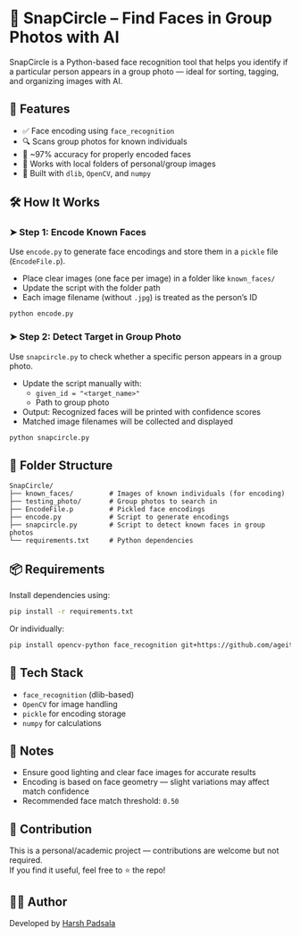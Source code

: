 # 📸 SnapCircle – Find Faces in Group Photos with AI

SnapCircle is a Python-based face recognition tool that helps you identify if a particular person appears in a group photo — ideal for sorting, tagging, and organizing images with AI.

## 🚀 Features

- ✅ Face encoding using `face_recognition`
- 🔍 Scans group photos for known individuals
- 🎯 ~97% accuracy for properly encoded faces
- 📂 Works with local folders of personal/group images
- 🧠 Built with `dlib`, `OpenCV`, and `numpy`

## 🛠️ How It Works

### ➤ Step 1: Encode Known Faces

Use `encode.py` to generate face encodings and store them in a `pickle` file (`EncodeFile.p`).

- Place clear images (one face per image) in a folder like `known_faces/`
- Update the script with the folder path
- Each image filename (without `.jpg`) is treated as the person’s ID

```bash
python encode.py
```

### ➤ Step 2: Detect Target in Group Photo

Use `snapcircle.py` to check whether a specific person appears in a group photo.

- Update the script manually with:
  - `given_id = "<target_name>"`
  - Path to group photo
- Output: Recognized faces will be printed with confidence scores
- Matched image filenames will be collected and displayed

```bash
python snapcircle.py
```

## 📂 Folder Structure

```
SnapCircle/
├── known_faces/         # Images of known individuals (for encoding)
├── testing_photo/       # Group photos to search in
├── EncodeFile.p         # Pickled face encodings
├── encode.py            # Script to generate encodings
├── snapcircle.py        # Script to detect known faces in group photos
└── requirements.txt     # Python dependencies
```

## 📦 Requirements

Install dependencies using:

```bash
pip install -r requirements.txt
```

Or individually:

```bash
pip install opencv-python face_recognition git+https://github.com/ageitgey/face_recognition_models numpy
```

## 🧠 Tech Stack

- `face_recognition` (dlib-based)
- `OpenCV` for image handling
- `pickle` for encoding storage
- `numpy` for calculations

## 📌 Notes

- Ensure good lighting and clear face images for accurate results
- Encoding is based on face geometry — slight variations may affect match confidence
- Recommended face match threshold: `0.50`

## 🤝 Contribution

This is a personal/academic project — contributions are welcome but not required.  
If you find it useful, feel free to ⭐️ the repo!

## 🙋‍♂️ Author
Developed by [Harsh Padsala](https://github.com/Harshpadsala)
